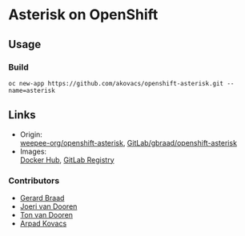 # Asterisk on OpenShift


## Usage

### Build
```
oc new-app https://github.com/akovacs/openshift-asterisk.git --name=asterisk
```


## Links

  * Origin:  
    [weepee-org/openshift-asterisk](https://github.com/weepee-org/openshift-asterisk), [GitLab/gbraad/openshift-asterisk](https://gitlab.com/gbraad/openshift-asterisk)
  * Images:  
    [Docker Hub](https://hub.docker.com/r/gbraad/openshift-asterisk/), [GitLab Registry](https://gitlab.com/gbraad/openshift-asterisk/container_registry)


### Contributors

  * [Gerard Braad](https://gbraad.nl)
  * [Joeri van Dooren](https://github.com/ure)
  * [Ton van Dooren](https://github.com/toonvd)
  * [Arpad Kovacs](https://github.com/akovacs)
